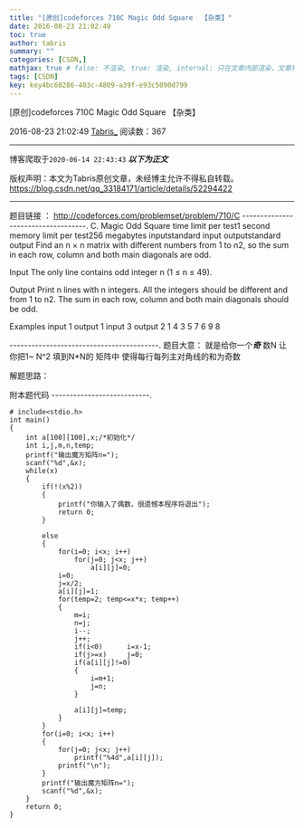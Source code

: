 ```yaml
---
title: "[原创]codeforces 710C Magic Odd Square  【杂类】"
date: 2016-08-23 21:02:49
toc: true
author: tabris
summary: ""
categories: [CSDN,]
mathjax: true # false: 不渲染, true: 渲染, internal: 只在文章内部渲染，文章列表中不渲染
tags: [CSDN]
key: key4bc60286-403c-4809-a39f-e93c5090d799
---
```


[原创]codeforces 710C Magic Odd Square  【杂类】

2016-08-23 21:02:49  [Tabris_](https://me.csdn.net/qq_33184171) 阅读数：367

---

博客爬取于`2020-06-14 22:43:43`
***以下为正文***

版权声明：本文为Tabris原创文章，未经博主允许不得私自转载。
https://blog.csdn.net/qq_33184171/article/details/52294422

<!-- more -->

---

题目链接 ： http://codeforces.com/problemset/problem/710/C
-----------------------------------.
C. Magic Odd Square
time limit per test1 second
memory limit per test256 megabytes
inputstandard input
outputstandard output
Find an n × n matrix with different numbers from 1 to n2, so the sum in each row, column and both main diagonals are odd.

Input
The only line contains odd integer n (1 ≤ n ≤ 49).

Output
Print n lines with n integers. All the integers should be different and from 1 to n2. The sum in each row, column and both main diagonals should be odd.

Examples
input
1
output
1
input
3
output
2 1 4
3 5 7
6 9 8

-----------------------------------------.
题目大意： 就是给你一个***奇*** 数N 让你把1~ N^2 填到N*N的 矩阵中   使得每行每列主对角线的和为奇数

解题思路：

附本题代码
---------------------------.
```
# include<stdio.h>
int main()
{
    int a[100][100],x;/*初始化*/
    int i,j,m,n,temp;
    printf("输出魔方矩阵n=");
    scanf("%d",&x);
    while(x)
    {
        if(!(x%2))
        {
            printf("你输入了偶数，很遗憾本程序将退出");
            return 0;
        }

        else
        {
            for(i=0; i<x; i++)
                for(j=0; j<x; j++)
                    a[i][j]=0;
            i=0;
            j=x/2;
            a[i][j]=1;
            for(temp=2; temp<=x*x; temp++)
            {
                m=i;
                n=j;
                i--;
                j++;
                if(i<0)      i=x-1;
                if(j>=x)     j=0;
                if(a[i][j]!=0)
                {
                    i=m+1;
                    j=n;
                }

                a[i][j]=temp;
            }
        }
        for(i=0; i<x; i++)
        {
            for(j=0; j<x; j++)
                printf("%4d",a[i][j]);
            printf("\n");
        }
        printf("输出魔方矩阵n=");
        scanf("%d",&x);
    }
    return 0;
}
```
